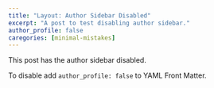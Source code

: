 ```yaml
---
title: "Layout: Author Sidebar Disabled"
excerpt: "A post to test disabling author sidebar."
author_profile: false
caregories: [minimal-mistakes]
---
```


This post has the author sidebar disabled.

To disable add `author_profile: false` to YAML Front Matter.

